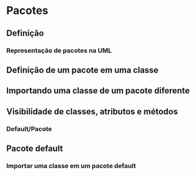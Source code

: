# Pacotes

## Definição

### Representação de pacotes na UML

## Definição de um pacote em uma classe

## Importando uma classe de um pacote diferente

## Visibilidade de classes, atributos e métodos

### Default/Pacote

## Pacote default

### Importar uma classe em um pacote default
